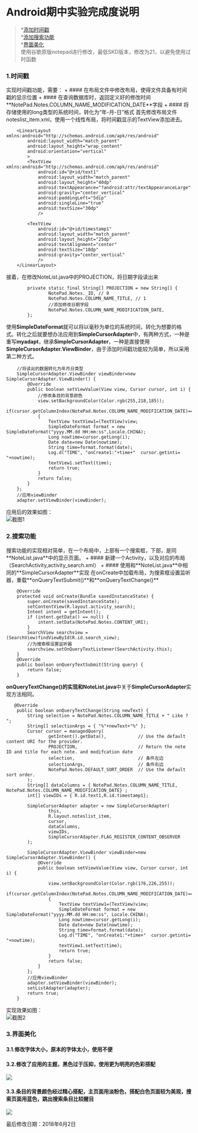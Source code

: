 Android期中实验完成度说明
====
> *[添加时间戳](#1)  
> *[添加搜索功能](#2)   
> *[界面美化](#3)    
使用谷歌原版notepad进行修改，最低SKD版本，修改为21，以避免使用过时函数   

<h3 id='1'> 1.时间戳</h3>
实现时间戳功能，需要：
+ #### 在布局文件中修改布局，使得文件具备有时间戳的显示位置   
+ #### 在查询数据库时，返回定义好的修改时间**NotePad.Notes.COLUMN_NAME_MODIFICATION_DATE**字段   
+ #### 将存储使用的long类型的系统时间，转化为“年-月-日”格式    
首先修改布局文件noteslist_item.xml，使用一个线性布局，将时间戳显示的TextView添加进去。  

```
	<LinearLayout  xmlns:android="http://schemas.android.com/apk/res/android"
		android:layout_width="match_parent"
		android:layout_height="wrap_content"
		android:orientation="vertical"
		>
		<TextView xmlns:android="http://schemas.android.com/apk/res/android"
			android:id="@+id/text1"
			android:layout_width="match_parent"
			android:layout_height="40dp"
			android:textAppearance="?android:attr/textAppearanceLarge"
			android:gravity="center_vertical"
			android:paddingLeft="5dip"
			android:singleLine="true"
			android:textSize="30dp"
			/>

		<TextView
			android:id="@+id/timestamp1"
			android:layout_width="match_parent"
			android:layout_height="25dp"
			android:textAlignment="center"
			android:textSize="18dp"
			android:gravity="center_vertical"
			/>
	</LinearLayout>  
```	

接着，在修改NoteList.java中的PROJECTION，将日期字段读出来   

```
		private static final String[] PROJECTION = new String[] {
				NotePad.Notes._ID, // 0
				NotePad.Notes.COLUMN_NAME_TITLE, // 1
				//添加修改日期字段
				NotePad.Notes.COLUMN_NAME_MODIFICATION_DATE,
		};   
```

使用**SimpleDateFormat**就可以将以毫秒为单位的系统时间，转化为想要的格式。转化之后就要想办法应用到**SimpleCursorAdapter**中，有两种方式，一种是重写**myadapt**，继承**SimpleCursorAdapter**，一种是直接使用**SimpleCursorAdapter.ViewBinder**，由于添加时间戳功能较为简单，所以采用第二种方式。   
 
```
	//将读出的数据转化为年月日类型
    SimpleCursorAdapter.ViewBinder viewBinder=new SimpleCursorAdapter.ViewBinder() {
        @Override
        public boolean setViewValue(View view, Cursor cursor, int i) {
			//修改条目的背景颜色
            view.setBackgroundColor(Color.rgb(255,218,185));
            if(cursor.getColumnIndex(NotePad.Notes.COLUMN_NAME_MODIFICATION_DATE)==i)
            {
                TextView textView1=(TextView)view;
                SimpleDateFormat format = new SimpleDateFormat("yyyy.MM.dd HH:mm:ss",Locale.CHINA);
                Long nowtime=cursor.getLong(i);
                Date date=new Date(nowtime);
                String time=format.format(date);
                Log.d("TIME", "onCreate1:"+time+"  cursor.getinti= "+nowtime);
                textView1.setText(time);
                return true;
            }
            return false;
        }
    };
    //应用viewBinder
    adapter.setViewBinder(viewBinder);
```

应用后的效果如图：   
![截图1](https://github.com/mozhilei/android/blob/master/NotePad-master/screenshot/1.gif)

<h3 id='2'>2.搜索功能 </h3>
搜索功能的实现相对简单，在一个布局中，上部有一个搜索框，下部，是同**NoteList.java**中的显示页面。  
+ #### 新建一个Activity，以及对应的布局（SearchActivity,activity_search.xml）
+ #### 使用和**NoteList.java**中相同的**SimpleCursorAdapter**实现  
在onCreate中加载布局，为搜索框设置监听器，重载**onQueryTextSubmit()**和**onQueryTextChange()**

```
	@Override
    protected void onCreate(Bundle savedInstanceState) {
        super.onCreate(savedInstanceState);
        setContentView(R.layout.activity_search);
        Intent intent = getIntent();
        if (intent.getData() == null) {
            intent.setData(NotePad.Notes.CONTENT_URI);
        }
        SearchView searchview = (SearchView)findViewById(R.id.search_view);
        //为搜索框设置监听器
        searchview.setOnQueryTextListener(SearchActivity.this);
    }
    @Override
    public boolean onQueryTextSubmit(String query) {
        return false;
    }
```

**onQueryTextChange()**的实现和**NoteList.java**中关于**SimpleCursorAdapter**实现方法相同。

```   
   @Override
    public boolean onQueryTextChange(String newText) {
        String selection = NotePad.Notes.COLUMN_NAME_TITLE + " Like ? ";
        String[] selectionArgs = { "%"+newText+"%" };
        Cursor cursor = managedQuery(
                getIntent().getData(),            // Use the default content URI for the provider.
                PROJECTION,                       // Return the note ID and title for each note. and modifcation date
                selection,                        // 条件左边
                selectionArgs,                    // 条件右边
                NotePad.Notes.DEFAULT_SORT_ORDER  // Use the default sort order.
        );
        String[] dataColumns = { NotePad.Notes.COLUMN_NAME_TITLE, NotePad.Notes.COLUMN_NAME_MODIFICATION_DATE} ;
        int[] viewIDs = { R.id.text1,R.id.timestamp1};

        SimpleCursorAdapter adapter = new SimpleCursorAdapter(
                this,
                R.layout.noteslist_item,
                cursor,
                dataColumns,
                viewIDs,
                SimpleCursorAdapter.FLAG_REGISTER_CONTENT_OBSERVER
        );

        SimpleCursorAdapter.ViewBinder viewBinder=new SimpleCursorAdapter.ViewBinder() {
            @Override
            public boolean setViewValue(View view, Cursor cursor, int i) {

                view.setBackgroundColor(Color.rgb(176,226,255));
                if(cursor.getColumnIndex(NotePad.Notes.COLUMN_NAME_MODIFICATION_DATE)==i)
                {
                    TextView textView1=(TextView)view;
                    SimpleDateFormat format = new SimpleDateFormat("yyyy.MM.dd HH:mm:ss", Locale.CHINA);
                    Long nowtime=cursor.getLong(i);
                    Date date=new Date(nowtime);
                    String time=format.format(date);
                    Log.d("TIME", "onCreate1:"+time+"  cursor.getinti= "+nowtime);
                    textView1.setText(time);
                    return true;
                }
                return false;
            }
        };
        //应用viewBinder
        adapter.setViewBinder(viewBinder);
        setListAdapter(adapter);
        return true;
    }
```	

实现效果如图：  
![截图2](https://github.com/mozhilei/android/blob/master/NotePad-master/screenshot/2.gif)  

<h3 id='3'>3.界面美化 </h3>

#### 3.1.修改字体大小，原本的字体太小，使用不便    
#### 3.2.修改了应用的主题，黑色过于压抑，使用更为明亮的色彩搭配    
![](https://github.com/mozhilei/android/blob/master/NotePad-master/screenshot/31.gif)  

#### 3.3.条目的背景颜色经过精心搭配，主页面用淡粉色，搭配白色页面较为美观，搜索页面用蓝色，跳出搜索条目比较醒目  
![](https://github.com/mozhilei/android/blob/master/NotePad-master/screenshot/32.gif)    

最后修改日期：2018年6月2日




